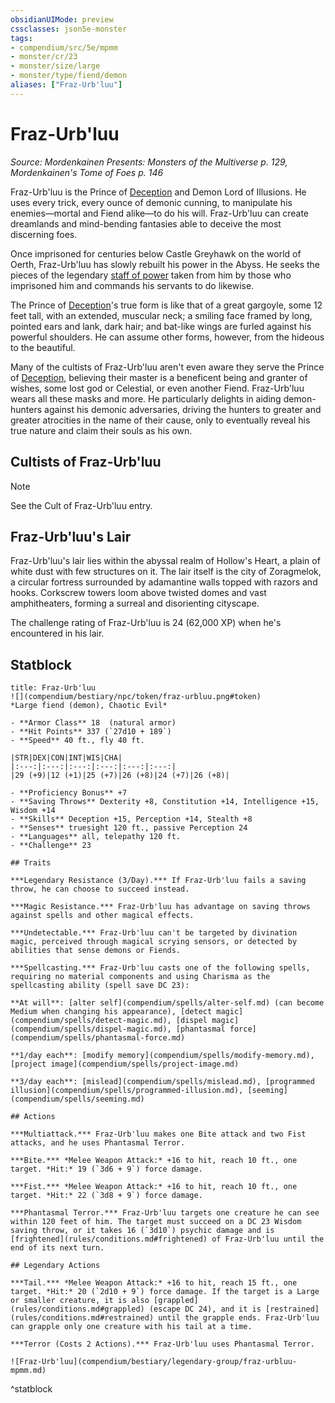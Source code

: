 ```yaml
---
obsidianUIMode: preview
cssclasses: json5e-monster
tags:
- compendium/src/5e/mpmm
- monster/cr/23
- monster/size/large
- monster/type/fiend/demon
aliases: ["Fraz-Urb'luu"]
---
```

# Fraz-Urb'luu
*Source: Mordenkainen Presents: Monsters of the Multiverse p. 129, Mordenkainen's Tome of Foes p. 146*  

Fraz-Urb'luu is the Prince of [Deception](_skills.md#Deception) and Demon Lord of Illusions. He uses every trick, every ounce of demonic cunning, to manipulate his enemies—mortal and Fiend alike—to do his will. Fraz-Urb'luu can create dreamlands and mind-bending fantasies able to deceive the most discerning foes.

Once imprisoned for centuries below Castle Greyhawk on the world of Oerth, Fraz-Urb'luu has slowly rebuilt his power in the Abyss. He seeks the pieces of the legendary [staff of power](staff-of-power.md) taken from him by those who imprisoned him and commands his servants to do likewise.

The Prince of [Deception](_skills.md#Deception)'s true form is like that of a great gargoyle, some 12 feet tall, with an extended, muscular neck; a smiling face framed by long, pointed ears and lank, dark hair; and bat-like wings are furled against his powerful shoulders. He can assume other forms, however, from the hideous to the beautiful.

Many of the cultists of Fraz-Urb'luu aren't even aware they serve the Prince of [Deception](_skills.md#Deception), believing their master is a beneficent being and granter of wishes, some lost god or Celestial, or even another Fiend. Fraz-Urb'luu wears all these masks and more. He particularly delights in aiding demon-hunters against his demonic adversaries, driving the hunters to greater and greater atrocities in the name of their cause, only to eventually reveal his true nature and claim their souls as his own.

## Cultists of Fraz-Urb'luu

> [!note]
> See the Cult of Fraz-Urb'luu entry.

## Fraz-Urb'luu's Lair

Fraz-Urb'luu's lair lies within the abyssal realm of Hollow's Heart, a plain of white dust with few structures on it. The lair itself is the city of Zoragmelok, a circular fortress surrounded by adamantine walls topped with razors and hooks. Corkscrew towers loom above twisted domes and vast amphitheaters, forming a surreal and disorienting cityscape.

The challenge rating of Fraz-Urb'luu is 24 (62,000 XP) when he's encountered in his lair.

## Statblock

```ad-statblock
title: Fraz-Urb'luu
![](compendium/bestiary/npc/token/fraz-urbluu.png#token)
*Large fiend (demon), Chaotic Evil*

- **Armor Class** 18  (natural armor)
- **Hit Points** 337 (`27d10 + 189`)
- **Speed** 40 ft., fly 40 ft.

|STR|DEX|CON|INT|WIS|CHA|
|:---:|:---:|:---:|:---:|:---:|:---:|
|29 (+9)|12 (+1)|25 (+7)|26 (+8)|24 (+7)|26 (+8)|

- **Proficiency Bonus** +7
- **Saving Throws** Dexterity +8, Constitution +14, Intelligence +15, Wisdom +14
- **Skills** Deception +15, Perception +14, Stealth +8
- **Senses** truesight 120 ft., passive Perception 24
- **Languages** all, telepathy 120 ft.
- **Challenge** 23

## Traits

***Legendary Resistance (3/Day).*** If Fraz-Urb'luu fails a saving throw, he can choose to succeed instead.

***Magic Resistance.*** Fraz-Urb'luu has advantage on saving throws against spells and other magical effects.

***Undetectable.*** Fraz-Urb'luu can't be targeted by divination magic, perceived through magical scrying sensors, or detected by abilities that sense demons or Fiends.

***Spellcasting.*** Fraz-Urb'luu casts one of the following spells, requiring no material components and using Charisma as the spellcasting ability (spell save DC 23):

**At will**: [alter self](compendium/spells/alter-self.md) (can become Medium when changing his appearance), [detect magic](compendium/spells/detect-magic.md), [dispel magic](compendium/spells/dispel-magic.md), [phantasmal force](compendium/spells/phantasmal-force.md)

**1/day each**: [modify memory](compendium/spells/modify-memory.md), [project image](compendium/spells/project-image.md)

**3/day each**: [mislead](compendium/spells/mislead.md), [programmed illusion](compendium/spells/programmed-illusion.md), [seeming](compendium/spells/seeming.md)

## Actions

***Multiattack.*** Fraz-Urb'luu makes one Bite attack and two Fist attacks, and he uses Phantasmal Terror.

***Bite.*** *Melee Weapon Attack:* +16 to hit, reach 10 ft., one target. *Hit:* 19 (`3d6 + 9`) force damage.

***Fist.*** *Melee Weapon Attack:* +16 to hit, reach 10 ft., one target. *Hit:* 22 (`3d8 + 9`) force damage.

***Phantasmal Terror.*** Fraz-Urb'luu targets one creature he can see within 120 feet of him. The target must succeed on a DC 23 Wisdom saving throw, or it takes 16 (`3d10`) psychic damage and is [frightened](rules/conditions.md#frightened) of Fraz-Urb'luu until the end of its next turn.

## Legendary Actions

***Tail.*** *Melee Weapon Attack:* +16 to hit, reach 15 ft., one target. *Hit:* 20 (`2d10 + 9`) force damage. If the target is a Large or smaller creature, it is also [grappled](rules/conditions.md#grappled) (escape DC 24), and it is [restrained](rules/conditions.md#restrained) until the grapple ends. Fraz-Urb'luu can grapple only one creature with his tail at a time.

***Terror (Costs 2 Actions).*** Fraz-Urb'luu uses Phantasmal Terror.

![Fraz-Urb'luu](compendium/bestiary/legendary-group/fraz-urbluu-mpmm.md)
```
^statblock